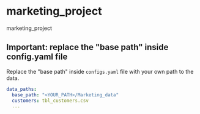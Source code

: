 # marketing_project
marketing_project

## Important: replace the "base path" inside config.yaml file

Replace the "base path" inside  `configs.yaml` file with your own path to the data.

```yaml
data_paths:
  base_path: "<YOUR_PATH>/Marketing_data"
  customers: tbl_customers.csv
  ...
```
